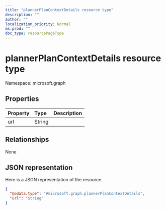```yaml
---
title: "plannerPlanContextDetails resource type"
description: ""
author: ""
localization_priority: Normal
ms.prod: ""
doc_type: resourcePageType
---
```


# plannerPlanContextDetails resource type


Namespace: microsoft.graph



## Properties
|Property|Type|Description|
|:---|:---|:---|
|url|String||

## Relationships
None

## JSON representation
Here is a JSON representation of the resource.
<!-- {
  "blockType": "resource",
  "@odata.type": "microsoft.graph.plannerPlanContextDetails"
}
-->
``` json
{
  "@odata.type": "#microsoft.graph.plannerPlanContextDetails",
  "url": "String"
}
```

